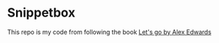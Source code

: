 # Snippetbox
This repo is my code from following the book [Let's go by Alex Edwards](https://lets-go.alexedwards.net/)